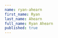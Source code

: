 ```yaml
---
name: ryan-ahearn
first_name: Ryan
last_name: Ahearn
full_name: Ryan Ahearn
published: true
---
```

